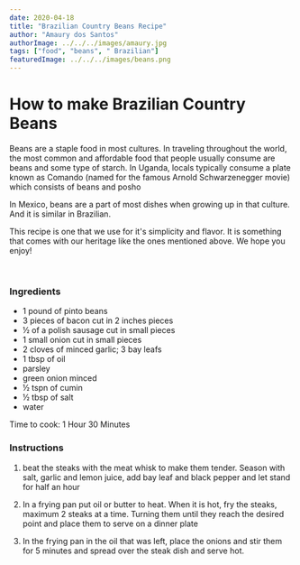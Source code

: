 ```yaml
---
date: 2020-04-18
title: "Brazilian Country Beans Recipe"
author: "Amaury dos Santos"
authorImage: ../../../images/amaury.jpg
tags: ["food", "beans", " Brazilian"]
featuredImage: ../../../images/beans.png
---
```


# How to make Brazilian Country Beans

Beans are a staple food in most cultures. In traveling throughout the world, the most common and affordable food that people usually consume are beans and some type of starch. In Uganda, locals typically consume a plate known as Comando (named for the famous Arnold Schwarzenegger movie) which consists of beans and posho

In Mexico, beans are a part of most dishes when growing up in that culture. And it is similar in Brazilian.

This recipe is one that we use for it's simplicity and flavor. It is something that comes with our heritage like the ones mentioned above. We hope you enjoy!

<br/>

### Ingredients

- 1 pound of pinto beans
- 3 pieces of bacon cut in 2 inches pieces
- ½ of a polish sausage cut in small pieces
- 1 small onion cut in small pieces
- 2 cloves of minced garlic; 3 bay leafs
- 1 tbsp of oil
- parsley
- green onion minced
- ½ tspn of cumin
- ½ tbsp of salt
- water

Time to cook: 1 Hour 30 Minutes

### Instructions

1. beat the steaks with the meat whisk to make them tender. Season with salt, garlic and lemon juice, add bay leaf and black pepper and let stand for half an hour

2. In a frying pan put oil or butter to heat. When it is hot, fry the steaks, maximum 2 steaks at a time. Turning them until they reach the desired point and place them to serve on a dinner plate

3. In the frying pan in the oil that was left, place the onions and stir them for 5 minutes and spread over the steak dish and serve hot.
